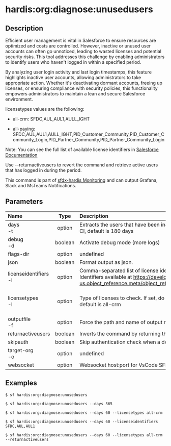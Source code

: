 <!-- This file has been generated with command 'sf hardis:doc:plugin:generate'. Please do not update it manually or it may be overwritten -->
# hardis:org:diagnose:unusedusers

## Description

Efficient user management is vital in Salesforce to ensure resources are optimized and costs are controlled. However, inactive or unused user accounts can often go unnoticed, leading to wasted licenses and potential security risks. This tool addresses this challenge by enabling administrators to identify users who haven't logged in within a specified period.

By analyzing user login activity and last login timestamps, this feature highlights inactive user accounts, allowing administrators to take appropriate action. Whether it's deactivating dormant accounts, freeing up licenses, or ensuring compliance with security policies, this functionality empowers administrators to maintain a lean and secure Salesforce environment.

licensetypes values are the following:

- all-crm: SFDC,AUL,AUL1,AULL_IGHT

- all-paying: SFDC,AUL,AUL1,AULL_IGHT,PID_Customer_Community,PID_Customer_Community_Login,PID_Partner_Community,PID_Partner_Community_Login

Note: You can see the full list of available license identifiers in [Salesforce Documentation](https://developer.salesforce.com/docs/atlas.en-us.object_reference.meta/object_reference/sforce_api_objects_userlicense.htm)

Use --returnactiveusers to revert the command and retrieve active users that has logged in during the period.

This command is part of [sfdx-hardis Monitoring](https://sfdx-hardis.cloudity.com/salesforce-monitoring-inactive-users/) and can output Grafana, Slack and MsTeams Notifications.


## Parameters

|Name|Type|Description|Default|Required|Options|
|:---|:--:|:----------|:-----:|:------:|:-----:|
|days<br/>-t|option|Extracts the users that have been inactive for the amount of days specified. In CI, default is 180 days||||
|debug<br/>-d|boolean|Activate debug mode (more logs)||||
|flags-dir|option|undefined||||
|json|boolean|Format output as json.||||
|licenseidentifiers<br/>-i|option|Comma-separated list of license identifiers, in case licensetypes is not used.. Identifiers available at https://developer.salesforce.com/docs/atlas.en-us.object_reference.meta/object_reference/sforce_api_objects_userlicense.htm||||
|licensetypes<br/>-l|option|Type of licenses to check. If set, do not use licenseidentifiers option. In CI, default is all-crm|||all<br/>all-crm<br/>all-paying|
|outputfile<br/>-f|option|Force the path and name of output report file. Must end with .csv||||
|returnactiveusers|boolean|Inverts the command by returning the active users||||
|skipauth|boolean|Skip authentication check when a default username is required||||
|target-org<br/>-o|option|undefined|nicolas.vuillamy@cloudity.com|||
|websocket|option|Websocket host:port for VsCode SFDX Hardis UI integration||||

## Examples

```shell
$ sf hardis:org:diagnose:unusedusers
```

```shell
$ sf hardis:org:diagnose:unusedusers --days 365
```

```shell
$ sf hardis:org:diagnose:unusedusers --days 60 --licensetypes all-crm
```

```shell
$ sf hardis:org:diagnose:unusedusers --days 60 --licenseidentifiers SFDC,AUL,AUL1
```

```shell
$ sf hardis:org:diagnose:unusedusers --days 60 --licensetypes all-crm --returnactiveusers
```


